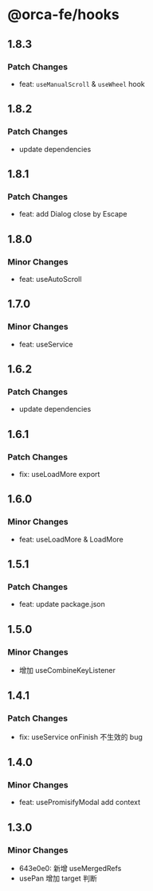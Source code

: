 # @orca-fe/hooks

## 1.8.3

### Patch Changes

- feat: `useManualScroll` & `useWheel` hook

## 1.8.2

### Patch Changes

- update dependencies

## 1.8.1

### Patch Changes

- feat: add Dialog close by Escape

## 1.8.0

### Minor Changes

- feat: useAutoScroll

## 1.7.0

### Minor Changes

- feat: useService

## 1.6.2

### Patch Changes

- update dependencies

## 1.6.1

### Patch Changes

- fix: useLoadMore export

## 1.6.0

### Minor Changes

- feat: useLoadMore & LoadMore

## 1.5.1

### Patch Changes

- feat: update package.json

## 1.5.0

### Minor Changes

- 增加 useCombineKeyListener

## 1.4.1

### Patch Changes

- fix: useService onFinish 不生效的 bug

## 1.4.0

### Minor Changes

- feat: usePromisifyModal add context

## 1.3.0

### Minor Changes

- 643e0e0: 新增 useMergedRefs
- usePan 增加 target 判断
